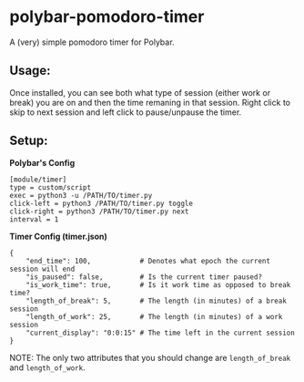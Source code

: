 # polybar-pomodoro-timer
A (very) simple pomodoro timer for Polybar.

## Usage:
Once installed, you can see both what type of session (either work or break) you are on and then the time remaning in that session. Right click to skip to next session and left click to pause/unpause the timer.

## Setup:
**Polybar's Config**
```
[module/timer]
type = custom/script
exec = python3 -u /PATH/TO/timer.py
click-left = python3 /PATH/TO/timer.py toggle
click-right = python3 /PATH/TO/timer.py next
interval = 1
```

**Timer Config (timer.json)**
```
{
    "end_time": 100,            # Denotes what epoch the current session will end
    "is_paused": false,         # Is the current timer paused?
    "is_work_time": true,       # Is it work time as opposed to break time? 
    "length_of_break": 5,       # The length (in minutes) of a break session 
    "length_of_work": 25,       # The length (in minutes) of a work session 
    "current_display": "0:0:15" # The time left in the current session
}
```
NOTE: The only two attributes that you should change are `length_of_break` and `length_of_work`.
